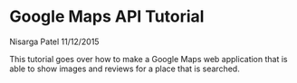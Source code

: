 # Google Maps API Tutorial

Nisarga Patel
11/12/2015

This tutorial goes over how to make a Google Maps web application that is able to show images and reviews for a place that is searched.


